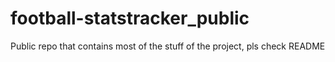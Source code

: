 # football-statstracker_public
Public repo that contains most of the stuff of the project, pls check README
